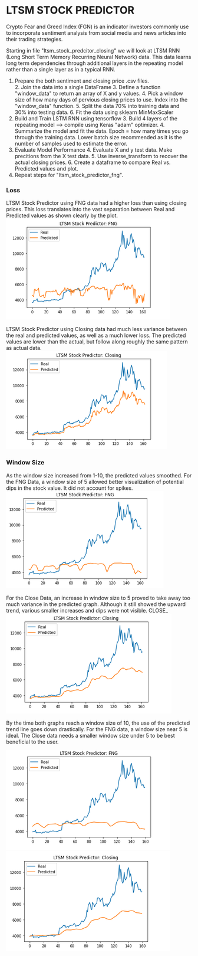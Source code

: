 # LTSM STOCK PREDICTOR

Crypto Fear and Greed Index (FGN) is an indicator investors commonly use to incorporate sentiment analysis from social media and news articles into their trading strategies. 

Starting in file "ltsm_stock_predcitor_closing" we will look at LTSM RNN (Long Short Term Memory Recurring Neural Network) data. This data learns long term dependencies through additional layers in the repeating model rather than a single layer as in a typical RNN. 
1. Prepare the both sentiment and closing price .csv files.  
    2. Join the data into a single DataFrame 
    3. Define a function "window_data" to return an array of X and y values. 
    4. Pick a window size of how many days of pervious closing prices to use. Index into the "window_data" function.
    5. Split the data 70% into training data and 30% into testing data. 
    6. Fit the data using sklearn MinMaxScaler
2. Build and Train LSTM RNN using tensorflow
    3. Build 4 layers of the repeating model --> compile using Keras "adam" optimizer. 
    4. Summarize the model and fit the data. Epoch = how many times you go through the training data. Lower batch size recommended as it is the number of samples used to estimate the error. 
3. Evaluate Model Performance 
    4. Evaluate X and y test data. Make precitions from the X test data. 
    5. Use inverse_transform to recover the actual closing prices. 
    6. Create a dataframe to compare Real vs. Predicted values and plot. 
4. Repeat steps for "ltsm_stock_predictor_fng". 

### Loss
LTSM Stock Predictor using FNG data had a higher loss than using closing prices. This loss translates into the vast separation between Real and Predicted values as shown clearly by the plot. 
![LTSM_FNG_Plot](./Instructions/Starter_Code/images/FNG_Plot.png)

LTSM Stock Predictor using Closing data had much less variance between the real and predicted values, as well as a much lower loss. The predicted values are lower than the actual, but follow along roughly the same pattern as actual data. 
![LTSM_CLOSE_Plot](./Instructions/Starter_Code/images/CLOSE_Plot.png)

### Window Size
As the window size increased from 1-10, the predicted values smoothed. 
For the FNG Data, a window size of 5 allowed better visualization of potential dips in the stock value. It did not account for spikes. 
![FNG_Window_5](./Instructions/Starter_Code/images/FNG_5.png)

For the Close Data, an increase in window size to 5 proved to take away too much variance in the predicted graph. Although it still showed the upward trend, various smaller increases and dips were not visible. CLOSE_
![CLOSE_Window_5](./Instructions/Starter_Code/images/CLOSE_5.png)

By the time both graphs reach a window size of 10, the use of the predicted trend line goes down drastically. For the FNG data, a window size near 5 is ideal. The Close data needs a smaller window size under 5 to be best beneficial to the user. 

![FNG_WINDOW_10](./Instructions/Starter_Code/images/FNG_10.png)
![CLOSE_WINDOW_10](./Instructions/Starter_Code/images/CLOSE_10.png)
